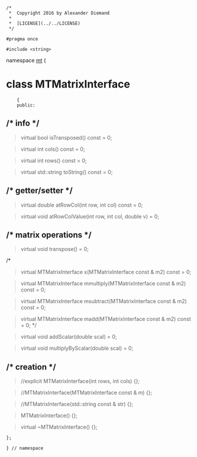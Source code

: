 ~~~ { .cpp }
/*
 *  Copyright 2016 by Alexander Diemand
 *
 *  [LICENSE](../../LICENSE)
 */

#pragma once

#include <string>

~~~

namespace [mt](namespace_mt.list) {

# class MTMatrixInterface

~~~ { .cpp }
    {
   	public:
~~~

##		/* info */

>virtual bool isTransposed() const = 0;

>virtual int cols() const = 0;

>virtual int rows() const = 0;

>virtual std::string toString() const = 0;

##		/* getter/setter */

>virtual double atRowCol(int row, int col) const = 0;

>virtual void atRowColValue(int row, int col, double v) = 0;

##		/* matrix operations */

>virtual void transpose() = 0;

/*
>virtual MTMatrixInterface x(MTMatrixInterface const & m2) const = 0;

>virtual MTMatrixInterface mmultiply(MTMatrixInterface const & m2) const = 0;

>virtual MTMatrixInterface msubtract(MTMatrixInterface const & m2) const = 0;

>virtual MTMatrixInterface madd(MTMatrixInterface const & m2) const = 0;
*/

>virtual void addScalar(double scal) = 0;

>virtual void multiplyByScalar(double scal) = 0;

##		/* creation */

>//explicit MTMatrixInterface(int rows, int cols) {};

>//MTMatrixInterface(MTMatrixInterface const & m) {};

>//MTMatrixInterface(std::string const & str) {};

>MTMatrixInterface() {};

>virtual ~MTMatrixInterface() {};

~~~ { .cpp }
};

} // namespace
~~~
